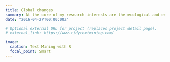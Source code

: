 ```yaml
---
title: Global changes
summary: At the core of my research interests are the ecological and evolutionary responses of organisms, in an era of anthropogenic changes.  I focus on phenotypic plasticity in phenological, behavioural and ecosphysiological traits.
date: "2016-04-27T00:00:00Z"

# Optional external URL for project (replaces project detail page).
# external_link: https://www.tidytextmining.com/

image:
  caption: Text Mining with R
  focal_point: Smart
---
```

